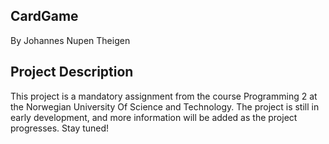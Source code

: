 ## CardGame

By Johannes Nupen Theigen

## Project Description

This project is a mandatory assignment from the course Programming 2 at the Norwegian University Of Science and Technology. The project
is still in early development, and more information will be added as the project progresses. Stay tuned!